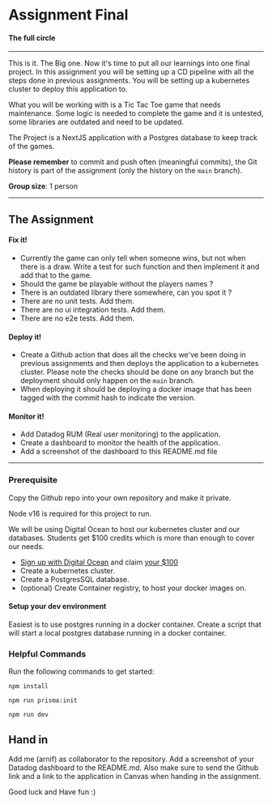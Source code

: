 # Assignment Final

#### The full circle

---

This is it. The Big one. Now it's time to put all our learnings into one final project. In this assignment you will be setting up a CD pipeline with all the steps done in previous assignments. You will be setting up a kubernetes cluster to deploy this application to.

What you will be working with is a Tic Tac Toe game that needs maintenance. Some logic is needed to complete the game and it is untested, some libraries are outdated and need to be updated.

The Project is a NextJS application with a Postgres database to keep track of the games.

**Please remember** to commit and push often (meaningful commits), the Git history is part of the assignment (only the history on the `main` branch).

**Group size**: 1 person

---

## The Assignment

#### **Fix it!**

- Currently the game can only tell when someone wins, but not when there is a draw. Write a test for such function and then implement it and add that to the game.
- Should the game be playable without the players names ?
- There is an outdated library there somewhere, can you spot it ?
- There are no unit tests. Add them.
- There are no ui integration tests. Add them.
- There are no e2e tests. Add them.

#### **Deploy it!**

- Create a Github action that does all the checks we've been doing in previous assignments and then deploys the application to a kubernetes cluster. Please note the checks should be done on any branch but the deployment should only happen on the `main` branch.
- When deploying it should be deploying a docker image that has been tagged with the commit hash to indicate the version.


#### **Monitor it!**

- Add Datadog RUM (Real user monitoring) to the application.
- Create a dashboard to monitor the health of the application.
- Add a screenshot of the dashboard to this README.md file

---

### Prerequisite

Copy the Github repo into your own repository and make it private.

Node v16 is required for this project to run.

We will be using Digital Ocean to host our kubernetes cluster and our databases. Students get $100 credits which is more than enough to cover our needs.

- [Sign up with Digital Ocean](https://www.digitalocean.com/) and claim [your $100](https://education.github.com/pack)
- Create a kubernetes cluster.
- Create a PostgresSQL database.
- (optional) Create Container registry, to host your docker images on.

#### Setup your dev environment

Easiest is to use postgres running in a docker container. Create a script that will start a local postgres database running in a docker container.

### Helpful Commands

Run the following commands to get started:

`npm install`

`npm run prisma:init` 

`npm run dev`


## Hand in

Add me (arnif) as collaborator to the repository. Add a screenshot of your Datadog dashboard to the README.md.
Also make sure to send the Github link and a link to the application in Canvas when handing in the assignment.



Good luck and Have fun :)
